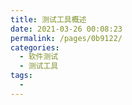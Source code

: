 ```yaml
---
title: 测试工具概述
date: 2021-03-26 00:08:23
permalink: /pages/0b9122/
categories:
  - 软件测试
  - 测试工具
tags:
  - 
---
```

